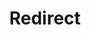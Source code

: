 ﻿---
layout: src/layouts/Redirect.astro
title: Redirect
redirect: https://octopus.com/docs/deployments/azure/cloud-services/index
pubDate:  2023-01-01
navSearch: false
navSitemap: false
navMenu: false
---
